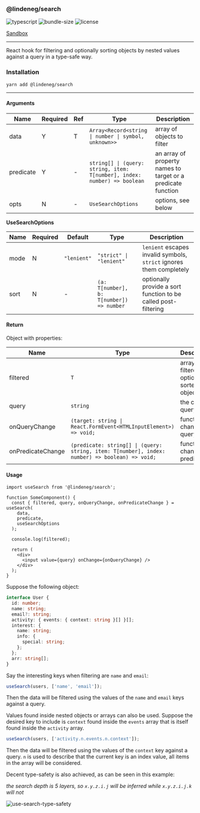 ### @lindeneg/search

![typescript](https://badgen.net/badge/icon/typescript?icon=typescript&label) ![bundle-size](https://badgen.net/bundlephobia/min/@lindeneg/search@1.2.6) ![license](https://badgen.net/npm/license/@lindeneg/search)

[Sandbox](https://codesandbox.io/s/lindeneg-search-5ccji)

---

React hook for filtering and optionally sorting objects by nested values against a query in a type-safe way.

### Installation

`yarn add @lindeneg/search`

---

#### Arguments

| Name      | Required | Ref | Type                                                                     | Description                                                  |
| --------- | -------- | --- | ------------------------------------------------------------------------ | ------------------------------------------------------------ |
| data      | Y        | T   | `Array<Record<string \| number \| symbol, unknown>>`                     | array of objects to filter                                   |
| predicate | Y        | -   | `string[] \| (query: string, item: T[number], index: number) => boolean` | an array of property names to target or a predicate function |
| opts      | N        | -   | `UseSearchOptions`                                                       | options, see below                                           |

**UseSearchOptions**

| Name | Required | Default     | Type                                     | Description                                                         |
| ---- | -------- | ----------- | ---------------------------------------- | ------------------------------------------------------------------- |
| mode | N        | `"lenient"` | `"strict" \| "lenient"`                  | `lenient` escapes invalid symbols, `strict` ignores them completely |
| sort | N        | -           | `(a: T[number], b: T[number]) => number` | optionally provide a sort function to be called post-filtering      |

#### Return

Object with properties:

| Name              | Type                                                                                           | Description                                   |
| ----------------- | ---------------------------------------------------------------------------------------------- | --------------------------------------------- |
| filtered          | `T`                                                                                            | array of filtered, optionally sorted, objects |
| query             | `string`                                                                                       | the current query                             |
| onQueryChange     | `(target: string \| React.FormEvent<HTMLInputElement>) => void;`                               | function to change query                      |
| onPredicateChange | `(predicate: string[] \| (query: string, item: T[number], index: number) => boolean) => void;` | function to change predicate                  |

#### Usage

```tsx
import useSearch from '@lindeneg/search';

function SomeComponent() {
  const { filtered, query, onQueryChange, onPredicateChange } = useSearch(
    data,
    predicate,
    useSearchOptions
  );

  console.log(filtered);

  return (
    <div>
      <input value={query} onChange={onQueryChange} />
    </div>
  );
}
```

Suppose the following object:

```ts
interface User {
  id: number;
  name: string;
  email?: string;
  activity: { events: { context: string }[] }[];
  interest: {
    name: string;
    info: {
      special: string;
    };
  };
  arr: string[];
}
```

Say the interesting keys when filtering are `name` and `email`:

```ts
useSearch(users, ['name', 'email']);
```

Then the data will be filtered using the values of the `name` and `email` keys against a query.

Values found inside nested objects or arrays can also be used. Suppose the desired key to include is `context` found inside the `events` array that is itself found inside the `activity` array.

```ts
useSearch(users, ['activity.n.events.n.context']);
```

Then the data will be filtered using the values of the `context` key against a query. `n` is used to describe that the current key is an index value, all items in the array will be considered.

Decent type-safety is also achieved, as can be seen in this example:

_the search depth is 5 layers, so `x.y.z.i.j` will be inferred while `x.y.z.i.j.k` will not_

![use-search-type-safety](https://raw.githubusercontent.com/Lindeneg/lindeneg-npm-packages/master/assets/useSearch.png)
